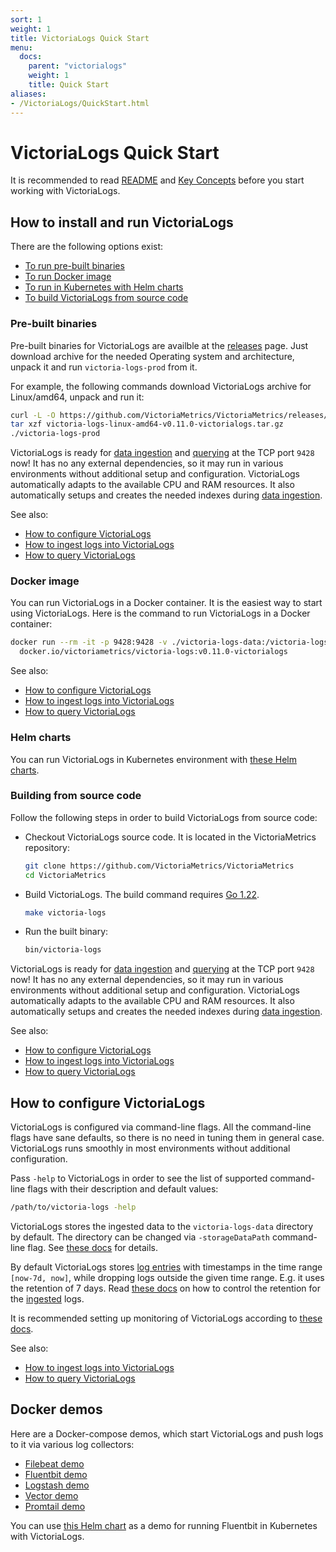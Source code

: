 ```yaml
---
sort: 1
weight: 1
title: VictoriaLogs Quick Start
menu:
  docs:
    parent: "victorialogs"
    weight: 1
    title: Quick Start
aliases:
- /VictoriaLogs/QuickStart.html
---
```


# VictoriaLogs Quick Start

It is recommended to read [README](https://docs.victoriametrics.com/victorialogs/)
and [Key Concepts](https://docs.victoriametrics.com/victorialogs/keyconcepts/)
before you start working with VictoriaLogs.

## How to install and run VictoriaLogs

There are the following options exist:

- [To run pre-built binaries](#pre-built-binaries)
- [To run Docker image](#docker-image)
- [To run in Kubernetes with Helm charts](#helm-charts)
- [To build VictoriaLogs from source code](#building-from-source-code)

### Pre-built binaries

Pre-built binaries for VictoriaLogs are availble at the [releases](https://github.com/VictoriaMetrics/VictoriaMetrics/releases/) page.
Just download archive for the needed Operating system and architecture, unpack it and run `victoria-logs-prod` from it.

For example, the following commands download VictoriaLogs archive for Linux/amd64, unpack and run it:

```sh
curl -L -O https://github.com/VictoriaMetrics/VictoriaMetrics/releases/download/v0.11.0-victorialogs/victoria-logs-linux-amd64-v0.11.0-victorialogs.tar.gz
tar xzf victoria-logs-linux-amd64-v0.11.0-victorialogs.tar.gz
./victoria-logs-prod
```

VictoriaLogs is ready for [data ingestion](https://docs.victoriametrics.com/victorialogs/data-ingestion/)
and [querying](https://docs.victoriametrics.com/victorialogs/querying/) at the TCP port `9428` now!
It has no any external dependencies, so it may run in various environments without additional setup and configuration.
VictoriaLogs automatically adapts to the available CPU and RAM resources. It also automatically setups and creates
the needed indexes during [data ingestion](https://docs.victoriametrics.com/victorialogs/data-ingestion/).

See also:

- [How to configure VictoriaLogs](#how-to-configure-victorialogs)
- [How to ingest logs into VictoriaLogs](https://docs.victoriametrics.com/victorialogs/data-ingestion/)
- [How to query VictoriaLogs](https://docs.victoriametrics.com/victorialogs/querying/)


### Docker image

You can run VictoriaLogs in a Docker container. It is the easiest way to start using VictoriaLogs.
Here is the command to run VictoriaLogs in a Docker container:

```sh
docker run --rm -it -p 9428:9428 -v ./victoria-logs-data:/victoria-logs-data \
  docker.io/victoriametrics/victoria-logs:v0.11.0-victorialogs
```

See also:

- [How to configure VictoriaLogs](#how-to-configure-victorialogs)
- [How to ingest logs into VictoriaLogs](https://docs.victoriametrics.com/victorialogs/data-ingestion/)
- [How to query VictoriaLogs](https://docs.victoriametrics.com/victorialogs/querying/)

### Helm charts

You can run VictoriaLogs in Kubernetes environment
with [these Helm charts](https://github.com/VictoriaMetrics/helm-charts/blob/master/charts/victoria-logs-single/README.md).

### Building from source code

Follow the following steps in order to build VictoriaLogs from source code:

- Checkout VictoriaLogs source code. It is located in the VictoriaMetrics repository:

  ```sh
  git clone https://github.com/VictoriaMetrics/VictoriaMetrics
  cd VictoriaMetrics
  ```

- Build VictoriaLogs. The build command requires [Go 1.22](https://golang.org/doc/install).

  ```sh
  make victoria-logs
  ```

- Run the built binary:

  ```sh
  bin/victoria-logs
  ```

VictoriaLogs is ready for [data ingestion](https://docs.victoriametrics.com/victorialogs/data-ingestion/)
and [querying](https://docs.victoriametrics.com/victorialogs/querying/) at the TCP port `9428` now!
It has no any external dependencies, so it may run in various environments without additional setup and configuration.
VictoriaLogs automatically adapts to the available CPU and RAM resources. It also automatically setups and creates
the needed indexes during [data ingestion](https://docs.victoriametrics.com/victorialogs/data-ingestion/).

See also:

- [How to configure VictoriaLogs](#how-to-configure-victorialogs)
- [How to ingest logs into VictoriaLogs](https://docs.victoriametrics.com/victorialogs/data-ingestion/)
- [How to query VictoriaLogs](https://docs.victoriametrics.com/victorialogs/querying/)


## How to configure VictoriaLogs

VictoriaLogs is configured via command-line flags. All the command-line flags have sane defaults,
so there is no need in tuning them in general case. VictoriaLogs runs smoothly in most environments
without additional configuration.

Pass `-help` to VictoriaLogs in order to see the list of supported command-line flags with their description and default values:

```sh
/path/to/victoria-logs -help
```

VictoriaLogs stores the ingested data to the `victoria-logs-data` directory by default. The directory can be changed
via `-storageDataPath` command-line flag. See [these docs](https://docs.victoriametrics.com/victorialogs/#storage) for details.

By default VictoriaLogs stores [log entries](https://docs.victoriametrics.com/victorialogs/keyconcepts/) with timestamps
in the time range `[now-7d, now]`, while dropping logs outside the given time range.
E.g. it uses the retention of 7 days. Read [these docs](https://docs.victoriametrics.com/victorialogs/#retention) on how to control the retention
for the [ingested](https://docs.victoriametrics.com/victorialogs/data-ingestion/) logs.

It is recommended setting up monitoring of VictoriaLogs according to [these docs](https://docs.victoriametrics.com/victorialogs/#monitoring).

See also:

- [How to ingest logs into VictoriaLogs](https://docs.victoriametrics.com/victorialogs/data-ingestion/)
- [How to query VictoriaLogs](https://docs.victoriametrics.com/victorialogs/querying/)

## Docker demos

Here are a Docker-compose demos, which start VictoriaLogs and push logs to it via various log collectors:

- [Filebeat demo](https://github.com/VictoriaMetrics/VictoriaMetrics/tree/master/deployment/docker/victorialogs/filebeat-docker)
- [Fluentbit demo](https://github.com/VictoriaMetrics/VictoriaMetrics/tree/master/deployment/docker/victorialogs/fluentbit-docker)
- [Logstash demo](https://github.com/VictoriaMetrics/VictoriaMetrics/tree/master/deployment/docker/victorialogs/logstash)
- [Vector demo](https://github.com/VictoriaMetrics/VictoriaMetrics/tree/master/deployment/docker/victorialogs/vector-docker)
- [Promtail demo](https://github.com/VictoriaMetrics/VictoriaMetrics/tree/master/deployment/docker/victorialogs/promtail)

You can use [this Helm chart](https://github.com/VictoriaMetrics/helm-charts/blob/master/charts/victoria-logs-single/README.md)
as a demo for running Fluentbit in Kubernetes with VictoriaLogs.
